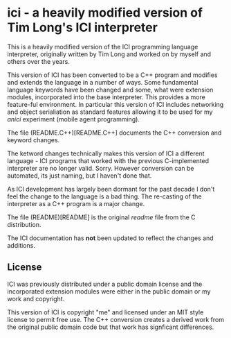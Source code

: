 # ici - a heavily modified version of Tim Long's ICI interpreter

This is a heavily modified version of the ICI programming language
interpreter, originally written by Tim Long and worked on by myself
and others over the years.

This version of ICI has been converted to be a C++ program and
modifies and extends the language in a number of ways. Some
fundamental language keywords have been changed and some, what were
extension modules, incorporated into the base interpreter. This
provides a more feature-ful environment.  In particular this version
of ICI includes networking and object serialiation as standard
features allowing it to be used for my _anici_ experiment (mobile
agent programming).

The file (README.C++)[README.C++] documents the C++ conversion and
keyword changes.

The ketword changes technically makes this version of ICI a different
language - ICI programs that worked with the previous C-implemented
interpreter are no longer valid. Sorry. However conversion can be
automated, its just naming, but I haven't done that.

As ICI development has largely been dormant for the past decade I
don't feel the change to the language is a bad thing. The re-casting
of the interpreter as a C++ program is a major change.

The file (README)[README] is the original _readme_ file from
the C distribution.

The ICI documentation has **not** been updated to reflect the
changes and additions.

## License

ICI was previously distributed under a public domain license and the
incorporated extension modules were either in the public domain or my
work and copyright.

This version of ICI is copyright "me" and licensed under an MIT style
license to permit free use. The C++ conversion creates a derived work
from the original public domain code but that work has signficant
differences.
